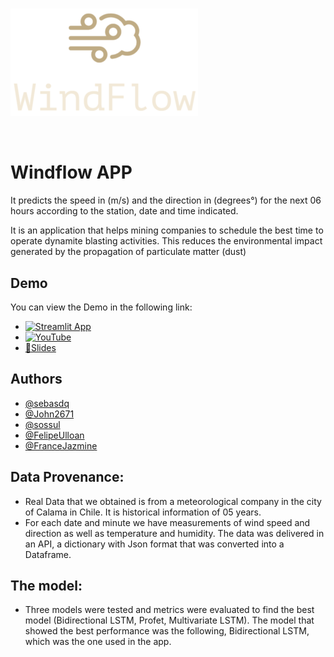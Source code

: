#
![Alt text](WindFlow.png?raw=true "Title")

&nbsp;

# Windflow APP

It predicts the speed in (m/s) and the direction in (degrees°) for the next 06 hours according to the station, date and time indicated.

It is an application that helps mining companies to schedule the best time to operate dynamite blasting activities. This reduces the environmental impact generated by the propagation of particulate matter (dust)




## Demo

You can view the Demo in the following link:

- [![Streamlit App](https://static.streamlit.io/badges/streamlit_badge_black_white.svg)](https://windflow.herokuapp.com/)
- [![YouTube](https://img.shields.io/badge/YouTube-%23FF0000.svg?style=for-the-badge&logo=YouTube&logoColor=white)](https://www.youtube.com/watch?v=HZyLS1le0jQ?t=647)
- [📄Slides](WindFlow.pdf)

## Authors

- [@sebasdq](https://github.com/sebasdq)
- [@John2671](https://github.com/John2671)
- [@sossul](https://github.com/sossul)
- [@FelipeUlloan](https://github.com/FelipeUlloan)
- [@FranceJazmine](https://github.com/FranceJazmine)


## Data Provenance:

- Real Data that we obtained is from a meteorological company in the city of Calama in Chile. It is historical information of 05 years.
- For each date and minute we have measurements of wind speed and direction as well as temperature and humidity. The data was delivered in an API, a dictionary with Json format that was converted into a Dataframe.


## The model:

- Three models were tested and metrics were evaluated to find the best model (Bidirectional LSTM, Profet, Multivariate LSTM). The model that showed the best performance was the following, Bidirectional LSTM, which was the one used in the app.


##
